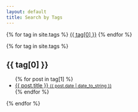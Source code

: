 ```yaml
---
layout: default
title: Search by Tags
---
```

<p>
{% for tag in site.tags %}
    <a href="#{{ tag[0] | slugify }}" class = "tag">{{ tag[0] }}</a>
{% endfor %}
</p>

<div>
{% for tag in site.tags %}
    <h2 id="{{ tag[0] | slugify }}">{{ tag[0] }}</h2>
    <ul>
    {% for post in tag[1] %}
        <a href="{{ site.baseurl }}{{ post.url }}">
            <li>
                {{ post.title }}
                <small>{{ post.date | date_to_string }}</small>
            </li>
        </a>
    {% endfor %}
    </ul>
{% endfor %}
</div>
